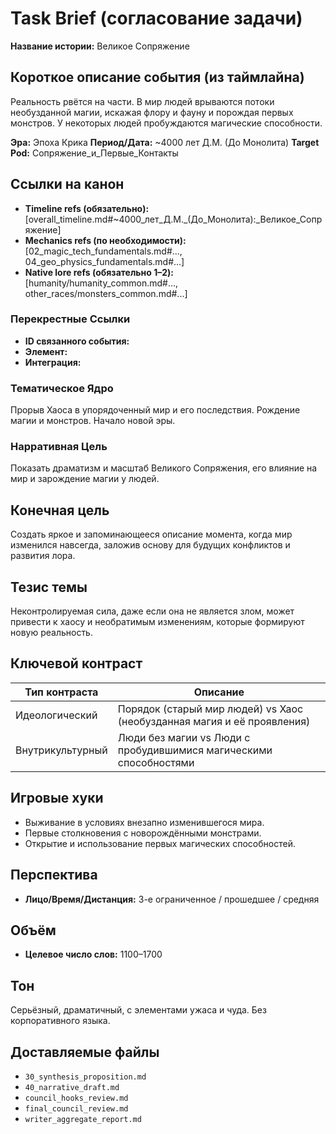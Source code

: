 # Task Brief (согласование задачи)

**Название истории:** Великое Сопряжение

## Короткое описание события (из таймлайна)

Реальность рвётся на части. В мир людей врываются потоки необузданной магии, искажая флору и фауну и порождая первых монстров. У некоторых людей пробуждаются магические способности.

**Эра:** Эпоха Крика
**Период/Дата:** ~4000 лет Д.М. (До Монолита)
**Target Pod:** Сопряжение_и_Первые_Контакты

## Ссылки на канон
- **Timeline refs (обязательно):** [overall_timeline.md#~4000_лет_Д.М._(До_Монолита):_Великое_Сопряжение]
- **Mechanics refs (по необходимости):** [02_magic_tech_fundamentals.md#..., 04_geo_physics_fundamentals.md#...]
- **Native lore refs (обязательно 1–2):** [humanity/humanity_common.md#..., other_races/monsters_common.md#...]

### **Перекрестные Ссылки**
- **ID связанного события:** 
- **Элемент:** 
- **Интеграция:** 

### **Тематическое Ядро**
Прорыв Хаоса в упорядоченный мир и его последствия. Рождение магии и монстров. Начало новой эры.


### **Нарративная Цель**
Показать драматизм и масштаб Великого Сопряжения, его влияние на мир и зарождение магии у людей.

## Конечная цель
Создать яркое и запоминающееся описание момента, когда мир изменился навсегда, заложив основу для будущих конфликтов и развития лора.

## Тезис темы
Неконтролируемая сила, даже если она не является злом, может привести к хаосу и необратимым изменениям, которые формируют новую реальность.

## Ключевой контраст
| Тип контраста | Описание |
|---|---|
| Идеологический | Порядок (старый мир людей) vs Хаос (необузданная магия и её проявления) |
| Внутрикультурный | Люди без магии vs Люди с пробудившимися магическими способностями |

## Игровые хуки
- Выживание в условиях внезапно изменившегося мира.
- Первые столкновения с новорождёнными монстрами.
- Открытие и использование первых магических способностей.

## Перспектива
- **Лицо/Время/Дистанция:** 3-е ограниченное / прошедшее / средняя

## Объём
- **Целевое число слов:** 1100–1700

## Тон
Серьёзный, драматичный, с элементами ужаса и чуда. Без корпоративного языка.

## Доставляемые файлы
- `30_synthesis_proposition.md`
- `40_narrative_draft.md`
- `council_hooks_review.md`
- `final_council_review.md`
- `writer_aggregate_report.md`
